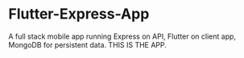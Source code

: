 # Flutter-Express-App
A full stack mobile app running Express on API, Flutter on client app, MongoDB for persistent data. THIS IS THE APP.
